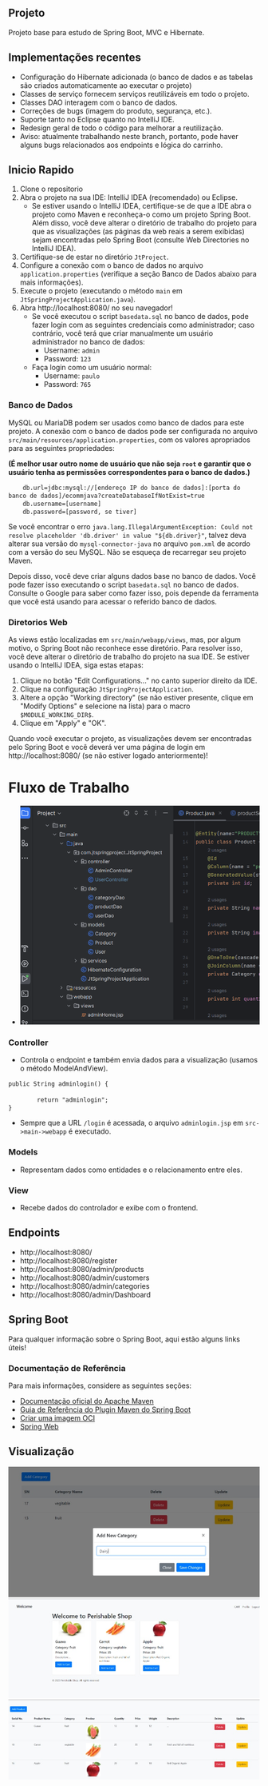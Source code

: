 ## Projeto
Projeto base para estudo de Spring Boot, MVC e Hibernate.

## Implementações recentes
- Configuração do Hibernate adicionada (o banco de dados e as tabelas são criados automaticamente ao executar o projeto)
- Classes de serviço fornecem serviços reutilizáveis em todo o projeto.
- Classes DAO interagem com o banco de dados.
- Correções de bugs (imagem do produto, segurança, etc.).
- Suporte tanto no Eclipse quanto no IntelliJ IDE.
- Redesign geral de todo o código para melhorar a reutilização.
- Aviso: atualmente trabalhando neste branch, portanto, pode haver alguns bugs relacionados aos endpoints e lógica do carrinho.
  
## Inicio Rapido

1. Clone o repositorio
2. Abra o projeto na sua IDE: IntelliJ IDEA (recomendado) ou Eclipse.
    * Se estiver usando o IntelliJ IDEA, certifique-se de que a IDE abra o projeto como Maven e reconheça-o como um projeto Spring Boot. Além disso, você deve alterar o diretório de trabalho do projeto para que as visualizações (as páginas da web reais a serem exibidas) sejam encontradas pelo Spring Boot (consulte Web Directories no IntelliJ IDEA).
3. Certifique-se de estar no diretório `JtProject`.
4. Configure a conexão com o banco de dados no arquivo `application.properties` (verifique a seção Banco de Dados abaixo para mais informações).
5. Execute o projeto (executando o método `main` em `JtSpringProjectApplication.java`).
6. Abra http://localhost:8080/ no seu navegador!
   * Se você executou o script `basedata.sql` no banco de dados, pode fazer login com as seguintes credenciais como administrador; caso contrário, você terá que criar manualmente um usuário administrador no banco de dados:
     * Username: `admin`
     * Password: `123`
   * Faça login como um usuário normal:
     * Username: `paulo`
     * Password: `765`

### Banco de Dados

MySQL ou MariaDB podem ser usados como banco de dados para este projeto. A conexão com o banco de dados pode ser configurada no arquivo `src/main/resources/application.properties`, com os valores apropriados para as seguintes propriedades:

**(É melhor usar outro nome de usuário que não seja `root` e garantir que o usuário tenha as permissões correspondentes para o banco de dados.)**

```propriedades
    db.url=jdbc:mysql://[endereço IP do banco de dados]:[porta do banco de dados]/ecommjava?createDatabaseIfNotExist=true
    db.username=[username]
    db.password=[password, se tiver]
```

Se você encontrar o erro `java.lang.IllegalArgumentException: Could not resolve placeholder 'db.driver' in value "${db.driver}"`, talvez deva alterar sua versão do `mysql-connector-java` no arquivo `pom.xml` de acordo com a versão do seu MySQL. Não se esqueça de recarregar seu projeto Maven.

Depois disso, você deve criar alguns dados base no banco de dados. Você pode fazer isso executando o script `basedata.sql` no banco de dados. Consulte o Google para saber como fazer isso, pois depende da ferramenta que você está usando para acessar o referido banco de dados.

### Diretorios Web

As views estão localizadas em `src/main/webapp/views`, mas, por algum motivo, o Spring Boot não reconhece esse diretório. Para resolver isso, você deve alterar o diretório de trabalho do projeto na sua IDE. Se estiver usando o IntelliJ IDEA, siga estas etapas:

1. Clique no botão "Edit Configurations..." no canto superior direito da IDE.
2. Clique na configuração `JtSpringProjectApplication`.
3. Altere a opção "Working directory" (se não estiver presente, clique em "Modify Options" e selecione na lista) para o macro `$MODULE_WORKING_DIR$`.
4. Clique em "Apply" e "OK".


Quando você executar o projeto, as visualizações devem ser encontradas pelo Spring Boot e você deverá ver uma página de login em http://localhost:8080/ (se não estiver logado anteriormente)!

# Fluxo de Trabalho
- ![image](https://github.com/paulodiasred/E-Commerce-SpringBoot/blob/main/JtProject/src/main/resources/assets/image1.png)
### Controller
- Controla o endpoint e também envia dados para a visualização (usamos o método ModelAndView).
```
public String adminlogin() {
		
		return "adminlogin";
}
```
- Sempre que a URL `/login` é acessada, o arquivo `adminlogin.jsp` em `src->main->webapp` é executado.
### Models
- Representam dados como entidades e o relacionamento entre eles.

### View
- Recebe dados do controlador e exibe com o frontend.

## Endpoints
- http://localhost:8080/
- http://localhost:8080/register
- http://localhost:8080/admin/products
- http://localhost:8080/admin/customers
- http://localhost:8080/admin/categories
- http://localhost:8080/admin/Dashboard


## Spring Boot

Para qualquer informação sobre o Spring Boot, aqui estão alguns links úteis!

### Documentação de Referência
Para mais informações, considere as seguintes seções:

* [Documentação oficial do Apache Maven](https://maven.apache.org/guides/index.html)
* [Guia de Referência do Plugin Maven do Spring Boot](https://docs.spring.io/spring-boot/docs/2.6.4/maven-plugin/reference/html/)
* [Criar uma imagem OCI](https://docs.spring.io/spring-boot/docs/2.6.4/maven-plugin/reference/html/#build-image)
* [Spring Web](https://docs.spring.io/spring-boot/docs/2.6.4/reference/htmlsingle/#boot-features-developing-web-applications)


## Visualização

![image](https://github.com/paulodiasred/E-Commerce-SpringBoot/blob/main/JtProject/src/main/resources/assets/image2.jpg)
![image](https://github.com/paulodiasred/E-Commerce-SpringBoot/blob/main/JtProject/src/main/resources/assets/image3.jpg)
![image](https://github.com/paulodiasred/E-Commerce-SpringBoot/blob/main/JtProject/src/main/resources/assets/image4.jpg)

